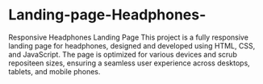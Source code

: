 # Landing-page-Headphones-
Responsive Headphones Landing Page This project is a fully responsive landing page for headphones, designed and developed using HTML, CSS, and JavaScript. The page is optimized for various devices and scrub repositeen sizes, ensuring a seamless user experience across desktops, tablets, and mobile phones.
